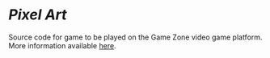 # *Pixel Art*

Source code for game to be played on the Game Zone video game platform. More information available [here](https://github.com/Shane-Lester99/Game-Zone).
